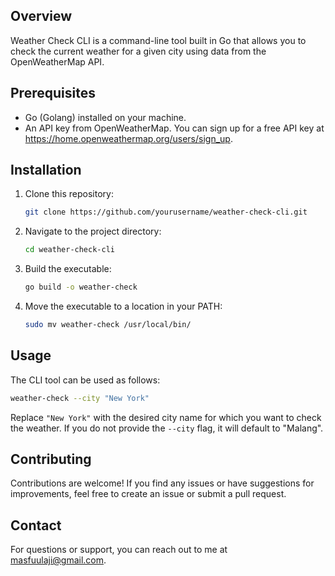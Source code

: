 
## Overview

Weather Check CLI is a command-line tool built in Go that allows you to check the current weather for a given city using data from the OpenWeatherMap API.

## Prerequisites

- Go (Golang) installed on your machine.
- An API key from OpenWeatherMap. You can sign up for a free API key at https://home.openweathermap.org/users/sign_up.

## Installation

1. Clone this repository:

   ```bash
   git clone https://github.com/yourusername/weather-check-cli.git
   ```

2. Navigate to the project directory:

   ```bash
   cd weather-check-cli
   ```

3. Build the executable:

   ```bash
   go build -o weather-check
   ```

4. Move the executable to a location in your PATH:

   ```bash
   sudo mv weather-check /usr/local/bin/
   ```

## Usage

The CLI tool can be used as follows:

```bash
weather-check --city "New York"
```

Replace `"New York"` with the desired city name for which you want to check the weather. If you do not provide the `--city` flag, it will default to "Malang".


## Contributing

Contributions are welcome! If you find any issues or have suggestions for improvements, feel free to create an issue or submit a pull request.

## Contact

For questions or support, you can reach out to me at masfuulaji@gmail.com.

